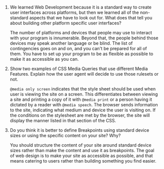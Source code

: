 1. We learned Web Development because it is a standard way to create user
   interfaces across platforms, but then we learned all of the non-standard
   aspects that we have to look out for. What does that tell you about building
   other platform specific user interfaces?

   The number of platforms and devices that people may use to interact with
   your program is innumerable. Beyond that, the people behind those devices
   may speak another language or be blind. The list of contingencies goes on and
   on, and you can't be prepared for all of them. You have to set up your
   program to be as flexible as possible to make it as accessible as you can.

2. Show two examples of CSS Media Queries that use different Media Features.
   Explain how the user agent will decide to use those rulesets or not.

   `@media only screen` indicates that the style sheet should be used when user
   is viewing the site on a screen. This differentiates between viewing a site
   and printing a copy of it with `@media print` or a person having it dictated
   by a reader with `@media speech`. The browser sends information
   to the site, indicating what medium and device the user is visiting on. If
   the conditions on the stylesheet are met by the browser, the site will
   display the manner listed in that section of the CSS. 

3. Do you think it is better to define Breakpoints using standard device sizes
   or using the specific content on your site? Why?

   You should structure the content of your site around standard device sizes
   rather than make the content and use it as breakpoints. The goal of web
   design is to make your site as accessible as possible, and that means
   catering to users rather than building something you find easier.
